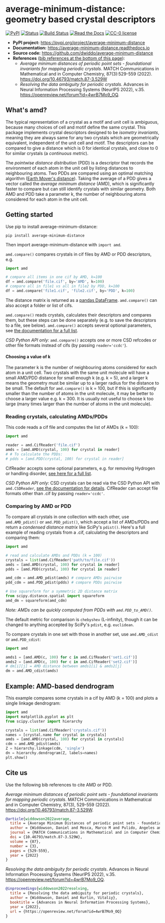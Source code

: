 # average-minimum-distance: geometry based crystal descriptors

[![PyPI](https://img.shields.io/pypi/v/average-minimum-distance)](https://pypi.org/project/average-minimum-distance/)
[![Status](https://img.shields.io/pypi/status/average-minimum-distance)](https://pypi.org/project/average-minimum-distance/)
[![Build Status](https://scrutinizer-ci.com/g/dwiddo/average-minimum-distance/badges/build.png?b=master)](https://scrutinizer-ci.com/g/dwiddo/average-minimum-distance/)
[![Read the Docs](https://img.shields.io/readthedocs/average-minimum-distance)](https://average-minimum-distance.readthedocs.io)
[![CC-0 license](https://img.shields.io/badge/License-CC%20BY--NC--SA%204.0-blue)](https://creativecommons.org/licenses/by-nc-sa/4.0/)

- **PyPI project:** <https://pypi.org/project/average-minimum-distance>
- **Documentation:** <https://average-minimum-distance.readthedocs.io>
- **Source code:** <https://github.com/dwiddo/average-minimum-distance>
- **References** ([bib references at the bottom of this page](#citeus)):
  - *Average minimum distances of periodic point sets - foundational invariants for mapping periodic crystals*. MATCH Communications in Mathematical and in Computer Chemistry, 87(3):529-559 (2022). <https://doi.org/10.46793/match.87-3.529W>
  - *Resolving the data ambiguity for periodic crystals*. Advances in Neural Information Processing Systems (NeurIPS 2022), v.35. <https://openreview.net/forum?id=4wrB7Mo9_OQ>.

## What's amd?

The typical representation of a crystal as a motif and unit cell is ambiguous, because many choices of cell and motif define the same crystal. This package implements crystal descriptors designed to be *isometry invariants*, meaning they are always same for any two crystals which are geometrically equivalent, independent of the unit cell and motif. The descriptors can be compared to give a distance which is 0 for identical crystals, and close to 0 for similar crystals (a *continuous metric*).

The *pointwise distance distribution* (PDD) is a descriptor that records the environment of each atom in the unit cell by listing distances to neighbouring atoms. Two PDDs are compared using an optimal matching algorithm ([Earth Mover's distance](https://en.wikipedia.org/wiki/Earth_mover%27s_distance)). Taking the average of a PDD gives a vector called the *average minimum distance* (AMD), which is significantly faster to compare but can still identify crystals with similar geometry. Both AMD and PDD take a parameter k, the number of neighbouring atoms considered for each atom in the unit cell.

## Getting started

Use pip to install average-minimum-distance:

```shell
pip install average-minimum-distance
```

Then import average-minimum-distance with ```import amd```.

```amd.compare()``` compares crystals in cif files by AMD or PDD descriptors, e.g.

```py
import amd

# compare all items in one cif by AMD, k=100
df = amd.compare('file.cif', by='AMD', k=100)
# compare all in file1 vs all in file2 by PDD, k=100
df = amd.compare('file1.cif', 'file2.cif', by='PDD', k=100)
```

The distance matrix is returned as a [pandas DataFrame](https://pandas.pydata.org/pandas-docs/stable/reference/api/pandas.DataFrame.html). ```amd.compare()``` can also accept a folder or list of cifs.

```amd.compare()``` reads crystals, calculates their descriptors and compares them, but these steps can be done separately (e.g. to save the descriptors to a file, see below). ```amd.compare()``` accepts several optional parameters, see [the documentation for a full list](https://average-minimum-distance.readthedocs.io/en/latest/Getting_Started.html#list-of-optional-parameters).

*CSD Python API only:* ```amd.compare()``` accepts one or more CSD refcodes or other file formats instead of cifs (by passing ```reader='ccdc'```).

#### Choosing a value of k

The parameter k is the number of neighbouring atoms considered for each atom in a unit cell. Two crystals with the same unit molecule will have a small AMD/PDD distance for small enough k (e.g. k = 5), and a larger k means the geometry must be similar up to a larger radius for the distance to be small. The default for ```amd.compare()``` is k = 100, but if this is significantly smaller than the number of atoms in the unit molecule, it may be better to choose a larger value e.g. k = 300. It is usually not useful to choose k too large (many times larger than the number of atoms in the unit molecule).

### Reading crystals, calculating AMDs/PDDs

This code reads a cif file and computes the list of AMDs (k = 100):

```py
import amd

reader = amd.CifReader('file.cif')
amds = [amd.AMD(crystal, 100) for crystal in reader]
# # To calculate the PDDs:
# pdds = [amd.PDD(crystal, 100) for crystal in reader]
```

CifReader accepts some optional parameters, e.g. for removing Hydrogen or handling disorder, [see here for a full list](https://average-minimum-distance.readthedocs.io/en/latest/Reading_cifs.html).

*CSD Python API only:* CSD crystals can be read via the CSD Python API with ```amd.CSDReader```, [see the documentation for details](https://average-minimum-distance.readthedocs.io/en/latest/Reading_from_the_CSD.html). CifReader can accept file formats other than .cif by passing ```reader='ccdc'```.

### Comparing by AMD or PDD

To compare all crystals in one collection with each other, use ```amd.AMD_pdist()``` or ```amd.PDD_pdist()```, which accept a list of AMDs/PDDs and return a *condensed distance matrix* like SciPy's ```pdist()```. Here's a full example of reading crystals from a .cif, calculating the descriptors and comparing them:

```py
import amd

# read and calculate AMDs and PDDs (k = 100)
crystals = list(amd.CifReader('path/to/file.cif'))
amds = [amd.AMD(crystal, 100) for crystal in reader]
pdds = [amd.PDD(crystal, 100) for crystal in reader]

amd_cdm = amd.AMD_pdist(amds) # compare AMDs pairwise
pdd_cdm = amd.PDD_pdist(pdds) # compare PDDs pairwise

# Use squareform for a symmetric 2D distance matrix
from scipy.distance.spatial import squareform
amd_dm = squareform(amd_cdm)
```

*Note: AMDs can be quickly computed from PDDs with `amd.PDD_to_AMD()`.*

The default metric for comparison is ```chebyshev``` (L-infinity), though it can be changed to anything accepted by SciPy's ```pdist```, e.g. ```euclidean```.

To compare crystals in one set with those in another set, use ```amd.AMD_cdist``` or ```amd.PDD_cdist```:

```py
import amd

amds1 = [amd.AMD(c, 100) for c in amd.CifReader('set1.cif')]
amds2 = [amd.AMD(c, 100) for c in amd.CifReader('set2.cif')]
# dm[i][j] = AMD distance between amds1[i] & amds2[j]
dm = amd.AMD_cdist(amds)
```

## Example: AMD-based dendrogram

This example compares some crystals in a cif by AMD (k = 100) and plots a single linkage dendrogram:

```py
import amd
import matplotlib.pyplot as plt
from scipy.cluster import hierarchy

crystals = list(amd.CifReader('crystals.cif'))
names = [crystal.name for crystal in crystals]
amds = [amd.AMD(crystal, 100) for crystal in crystals]
cdm = amd.AMD_pdist(amds)
Z = hierarchy.linkage(cdm, 'single')
dn = hierarchy.dendrogram(Z, labels=names)
plt.show()
```

## Cite us <a name="citeus"></a>

Use the following bib references to cite AMD or PDD.

*Average minimum distances of periodic point sets - foundational invariants for mapping periodic crystals*. MATCH Communications in Mathematical and in Computer Chemistry, 87(3), 529-559 (2022). <https://doi.org/10.46793/match.87-3.529W>.

```bibtex
@article{widdowson2022average,
  title = {Average Minimum Distances of periodic point sets - foundational invariants for mapping periodic crystals},
  author = {Widdowson, Daniel and Mosca, Marco M and Pulido, Angeles and Kurlin, Vitaliy and Cooper, Andrew I},
  journal = {MATCH Communications in Mathematical and in Computer Chemistry},
  doi = {10.46793/match.87-3.529W},
  volume = {87},
  number = {3},
  pages = {529-559},
  year = {2022}
}
```

*Resolving the data ambiguity for periodic crystals*. Advances in Neural Information Processing Systems (NeurIPS 2022), v.35. <https://openreview.net/forum?id=4wrB7Mo9_OQ>.

```bibtex
@inproceedings{widdowson2022resolving,
  title = {Resolving the data ambiguity for periodic crystals},
  author = {Widdowson, Daniel and Kurlin, Vitaliy},
  booktitle = {Advances in Neural Information Processing Systems},
  year = {2022},
  url = {https://openreview.net/forum?id=4wrB7Mo9_OQ}
}
```

